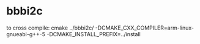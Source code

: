 # bbbi2c

to cross compile:
cmake ../bbbi2c/ -DCMAKE_CXX_COMPILER=arm-linux-gnueabi-g++-5 -DCMAKE_INSTALL_PREFIX=../install
